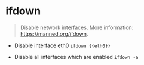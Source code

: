 # ifdown
> Disable network interfaces.
> More information: <https://manned.org/ifdown>.

- Disable interface eth0
`ifdown {{eth0}}`

- Disable all interfaces which are enabled
`ifdown -a`
